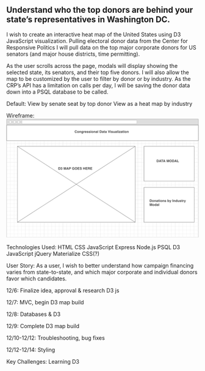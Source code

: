 ## Understand who the top donors are behind your state’s representatives in Washington DC.

I wish to create an interactive heat map of the United States using D3 JavaScript visualization. Pulling electoral donor data from the Center for Responsive Politics I will pull data on the top major corporate donors for US senators (and major house districts, time permitting).

As the user scrolls across the page, modals will display showing the selected state, its senators, and their top five donors. I will also allow the map to be customized by the user to filter by donor or by industry. As the CRP’s API has a limitation on calls per day, I will be saving the donor data down into a PSQL database to be called.

Default:
View by senate seat by top donor
View as a heat map by industry

Wireframe:
![alt text](resources/final_wireframe.png "Wireframe")


Technologies Used:
HTML
CSS
JavaScript
Express
Node.js
PSQL
D3 JavaScript
jQuery
Materialize CSS(?)

User Story:
As a user, I wish to better understand how campaign financing varies from state-to-state, and which major corporate and individual donors favor which candidates.

12/6: Finalize idea, approval & research D3 js

12/7: MVC, begin D3 map build

12/8: Databases & D3

12/9: Complete D3 map build

12/10-12/12: Troubleshooting, bug fixes

12/12-12/14: Styling

Key Challenges:
Learning D3
